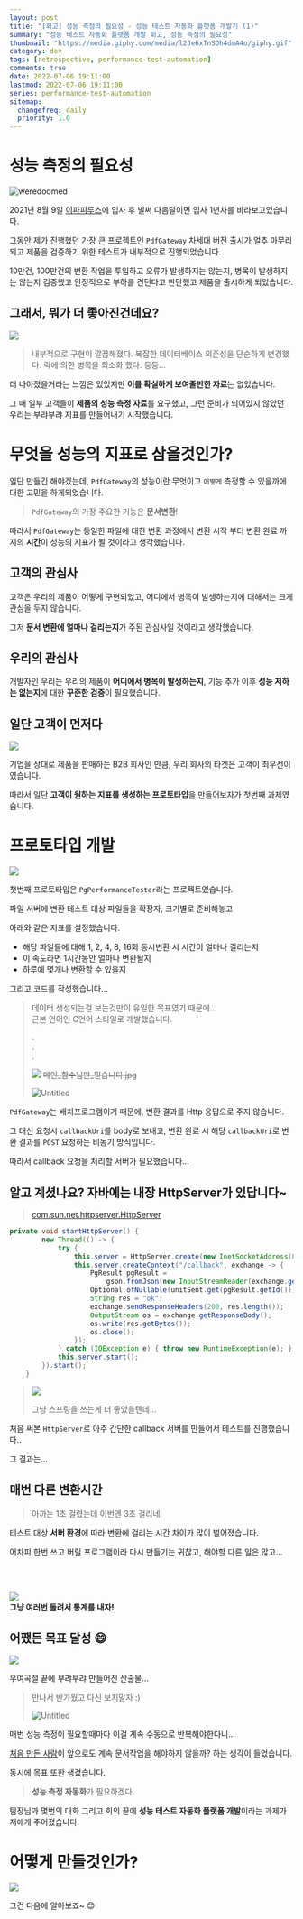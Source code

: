 ```yaml
---
layout: post
title: "[회고] 성능 측정의 필요성 - 성능 테스트 자동화 플랫폼 개발기 (1)"
summary: "성능 테스트 자동화 플랫폼 개발 회고, 성능 측정의 필요성"
thumbnail: "https://media.giphy.com/media/l2Je6xTnSDh4dmA4o/giphy.gif"
category: dev
tags: [retrospective, performance-test-automation]
comments: true
date: 2022-07-06 19:11:00
lastmod: 2022-07-06 19:11:00
series: performance-test-automation
sitemap: 
  changefreq: daily
  priority: 1.0
---
```

# 성능 측정의 필요성

![weredoomed](https://media.giphy.com/media/l2Je6xTnSDh4dmA4o/giphy.gif)

2021년 8월 9일 [이파피루스](https://www.epapyrus.com)에 입사 후 벌써 다음달이면 입사 1년차를 바라보고있습니다.

그동안 제가 진행했던 가장 큰 프로젝트인 `PdfGateway` 차세대 버전 출시가 얼추 마무리되고 제품을 검증하기 위한 테스트가 내부적으로 진행되었습니다.

10만건, 100만건의 변환 작업을 투입하고 오류가 발생하지는 않는지, 병목이 발생하지는 않는지 검증했고 안정적으로 부하를 견딘다고 판단했고 제품을 출시하게 되었습니다.

## 그래서, 뭐가 더 좋아진건데요?

![](https://media.giphy.com/media/4GIcsQJorDZOU/giphy.gif)
> 내부적으로 구현이 깔끔해졌다. 복잡한 데이터베이스 의존성을 단순하게 변경했다. 락에 의한 병목을 최소화 했다. 등등…
>

더 나아졌을거라는 느낌은 있었지만 **이를 확실하게 보여줄만한 자료**는 없었습니다.

그 때 일부 고객들이 **제품의 성능 측정 자료**를 요구했고, 그런 준비가 되어있지 않았던 우리는 부랴부랴 지표를 만들어내기 시작했습니다.

# 무엇을 성능의 지표로 삼을것인가?

일단 만들긴 해야겠는데, `PdfGateway`의 성능이란 무엇이고 `어떻게` 측정할 수 있을까에 대한 고민을 하게되었습니다.

> `PdfGateway`의 가장 주요한 기능은 **문서변환**!
>

따라서 `PdfGateway`는 동일한 파일에 대한 변환 과정에서 변환 시작 부터 변환 완료 까지의 **시간**이 성능의 지표가 될 것이라고 생각했습니다.

## 고객의 관심사

고객은 우리의 제품이 어떻게 구현되었고, 어디에서 병목이 발생하는지에 대해서는 크게 관심을 두지 않습니다.

그저 **문서 변환에 얼마나 걸리는지**가 주된 관심사일 것이라고 생각했습니다.

## 우리의 관심사

개발자인 우리는 우리의 제품이 **어디에서 병목이 발생하는지**, 기능 추가 이후 **성능 저하는 없는지**에 대한 **꾸준한 검증**이 필요했습니다.

## 일단 고객이 먼저다

![](https://media.giphy.com/media/3o6Mbe90zhQaXhWSw8/giphy.gif)

기업을 상대로 제품을 판매하는 B2B 회사인 만큼, 우리 회사의 타겟은 고객이 최우선이였습니다.

따라서 일단 **고객이 원하는 지표를 생성하는 프로토타입**을 만들어보자가 첫번째 과제였습니다.

# 프로토타입 개발

![](https://media.giphy.com/media/hbd8nlok7kqnS/giphy.gif)

첫번째 프로토타입은 `PgPerformanceTester`라는 프로젝트였습니다.

파일 서버에 변환 테스트 대상 파일들을 확장자, 크기별로 준비해놓고

아래와 같은 지표를 설정했습니다.

- 해당 파일들에 대해 1, 2, 4, 8, 16회 동시변환 시 시간이 얼마나 걸리는지
- 이 속도라면 1시간동안 얼마나 변환될지
- 하루에 몇개나 변환할 수 있을지

그리고 코드를 작성했습니다…

> 데이터 생성되는걸 보는것만이 유일한 목표였기 때문에...  
> 근본 언어인 C언어 스타일로 개발했습니다.
>
> .  
> .  
> .
>   
> ![](https://media.giphy.com/media/Zd0EmHgMwPvJfCuypE/giphy.gif)
> ~~메인_함수님만_믿습니다.jpg~~
>
>
> ![Untitled](https://s3-us-west-2.amazonaws.com/secure.notion-static.com/3d091f6c-8879-4c83-8721-632c0a28eaa0/Untitled.png)
>

`PdfGateway`는 배치프로그램이기 때문에, 변환 결과를 Http 응답으로 주지 않습니다.

그 대신 요청시 `callbackUri`를 body로 보내고, 변환 완료 시 해당 `callbackUri`로 변환 결과를 `POST` 요청하는  비동기 방식입니다.

따라서 callback 요청을 처리할 서버가 필요했습니다…

## 알고 계셨나요? 자바에는 내장 HttpServer가 있답니다~

> [com.sun.net.httpserver.HttpServer](https://docs.oracle.com/javase/8/docs/jre/api/net/httpserver/spec/com/sun/net/httpserver/HttpServer.html)

```java
private void startHttpServer() {
		new Thread(() -> {
			try {
				this.server = HttpServer.create(new InetSocketAddress(8081), 0);
				this.server.createContext("/callback", exchange -> {
					PgResult pgResult =
						gson.fromJson(new InputStreamReader(exchange.getRequestBody()), PgResult.class);
					Optional.ofNullable(unitSent.get(pgResult.getId())).ifPresent(testUnit -> testUnit.getResult().complete(pgResult));
					String res = "ok";
					exchange.sendResponseHeaders(200, res.length());
					OutputStream os = exchange.getResponseBody();
					os.write(res.getBytes());
					os.close();
				});
			} catch (IOException e) { throw new RuntimeException(e); }
			this.server.start();
		}).start();
	}
```

> ![](https://media.giphy.com/media/l2JdT331SygGYI4wg/giphy.gif)  
> 
> 그냥 스프링을 쓰는게 더 좋았을텐데…

처음 써본 `HttpServer`로 아주 간단한 callback 서버를 만들어서 테스트를 진행했습니다..

그 결과는…

## 매번 다른 변환시간

> 아까는 1초 걸렸는데 이번엔 3초 걸리네
>

테스트 대상 **서버 환경**에 따라 변환에 걸리는 시간 차이가 많이 벌어졌습니다.

어차피 한번 쓰고 버릴 프로그램이라 다시 만들기는 귀찮고, 해야할 다른 일은 많고…

<br>
<br>

![](https://media.giphy.com/media/xp5APxhshrOTPjGBWQ/giphy.gif)
<br>
**그냥 여러번 돌려서 통계를 내자!**

## 어쨌든 목표 달성 😄

![](https://media.giphy.com/media/3orieZOr8fdbGbNmTK/giphy.gif)

우여곡절 끝에 부랴부랴 만들어진 산출물…

> 만나서 반가웠고 다신 보지말자 :)
>
>
> ![Untitled](https://s3-us-west-2.amazonaws.com/secure.notion-static.com/cb7b43f6-86ce-44cb-9049-3ecaa45a7137/Untitled.png)
>

매번 성능 측정이 필요할때마다 이걸 계속 수동으로 반복해야한다니…

[처음 만든 사람](https://namu.wiki/w/%EB%82%98(%EC%9D%B8%EC%B9%AD%EB%8C%80%EB%AA%85%EC%82%AC))이 앞으로도 계속 문서작업을 해야하지 않을까? 하는 생각이 들었습니다.

동시에 목표 또한 생겼습니다.

> **성능 측정 자동화**가 필요하겠다. 

팀장님과 몇번의 대화 그리고 회의 끝에 **성능 테스트 자동화 플랫폼 개발**이라는 과제가 저에게 주어졌습니다.

# 어떻게 만들것인가?

![](https://media.giphy.com/media/3ohs7KViF6rA4aan5u/giphy.gif)

그건 다음에 알아보죠~ 😊

